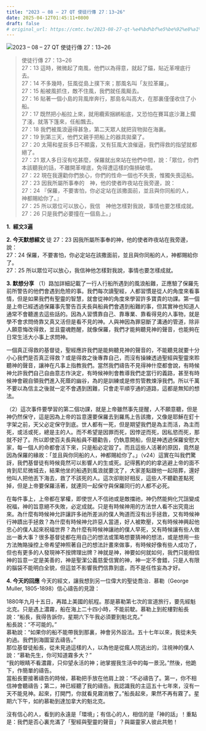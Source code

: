 ```yaml
---
title: "2023 – 08 – 27 QT 使徒行傳 27：13~26"
date: 2025-04-12T01:45:11+0800
draft: false
# original_url: https://cmtc.tw/2023-08-27-qt-%e4%bd%bf%e5%be%92%e8%a1%8c%e5%82%b3-27%ef%bc%9a1326
---
```


![2023 – 08 – 27 QT  使徒行傳 27：13\~26](/images/qt.jpg  "2023 – 08 – 27 QT  使徒行傳 27：13\~26")

> 使徒行傳 27：13\~26  
> 27：13 這時，微微起了南風，他們以為得意，就起了錨，貼近革哩底行去。  
> 27：14 不多幾時，狂風從島上撲下來；那風名叫「友拉革羅」。  
> 27：15 船被風抓住，敵不住風，我們就任風颳去。  
> 27：16 貼著一個小島的背風岸奔行，那島名叫高大，在那裏僅僅收住了小船。  
> 27：17 既然把小船拉上來，就用纜索捆綁船底，又恐怕在賽耳底沙灘上擱了淺，就落下篷來，任船飄去。  
> 27：18 我們被風浪逼得甚急，第二天眾人就把貨物拋在海裏。  
> 27：19 到第三天，他們又親手把船上的器具拋棄了。  
> 27：20 太陽和星辰多日不顯露，又有狂風大浪催逼，我們得救的指望就都絕了。  
> 27：21 眾人多日沒有吃甚麼，保羅就出來站在他們中間，說：「眾位，你們本該聽我的話，不離開革哩底，免得遭這樣的傷損破壞。  
> 27：22 現在我還勸你們放心，你們的性命一個也不失喪，惟獨失喪這船。  
> 27：23 因我所屬所事奉的　神，他的使者昨夜站在我旁邊，說：  
> 27：24 『保羅，不要害怕，你必定站在該撒面前，並且與你同船的人，　神都賜給你了。』  
> 27：25 所以眾位可以放心，我信　神他怎樣對我說，事情也要怎樣成就。  
> 27：26 只是我們必要撞在一個島上。」

**1.  經文3遍**

**2. 今天默想經文**
徒 27：23 因我所屬所事奉的神，他的使者昨夜站在我旁邊，說：  
27：24 保羅，不要害怕，你必定站在該撒面前，並且與你同船的人，神都賜給你了。  
27：25 所以眾位可以放心，我信神他怎樣對我說，事情也要怎樣成就。

**3. 默想分享**
（1）路加詳細記載了一行人行船所遇到的風浪船難，正應驗了保羅先前所警告的他們會遇到危險的事。我們每次讀聖經，人都習慣是從人的角度來看事情，但是如果我們有聖靈的智慧，就會從神的角度來學習許多寶貴的功課。第一個是上帝已經透過保羅事先警告百夫長與船員們會遇到船難的事，但其實神也知道人通常不會聽進去這些話的。因為人習慣靠自己、靠專業、靠看得見的人事物，就是學不會求問倚靠又真又活但是看不見的神。人與神因為罪惡斷了溝通的管道，除非人願意悔改得救，並且靈魂甦醒，就像保羅，我們才能夠聽見神的聲音，也能夠在日常生活大小事上求問神。

一個真正得救的基督徒，聖經應許我們是能夠聽見神的聲音的，不能聽見就要十分小心我們是否真正得救？或是得救之後專靠自己，而沒有操練透過聖經與聖靈來聆聽神的聲音，讓神在凡事上指教我們。當然我們禱告不見得神什麼都會說，有時候神允許我們自己自由意志作決定，有時候神則會教導我們走當行的義路，甚至有時候神會親自領我們進入死蔭的幽谷，為的是訓練或是修剪管教煉淨我們。所以千萬不要以為信主之後就一定不會遇到困難，只會走平順亨通的道路，這都是無知的想法。

（2）這次事件要學習的第二個功課，就是上帝雖然事先提醒，人不願意聽，但是神仍然保守，這是因為上帝的旨意還要保羅去到羅馬上告該撒，又像是耶穌在釘十字架之前，天父必定保守到底。世人都有一死，但是期望我們是為主而活，為主而死，或活或死，總是主的人。而不希望是因罪而死，因悖逆而死，因私慾而死，那就不好了。所以即使百夫長與船員不聽勸告，仍執意開船，但是神透過保羅安慰大家，每一個人的命都會活下來，只是船必定毀了。而且這些人活著的原因，竟然是因為保羅的緣故：「並且與你同船的人，神都賜給你了。」（v24）這實在叫我們驚訝，我們基督徒有時候竟然可以影響人的生或死。記得舊約的約拿逃避上帝的面不肯到尼尼微城去，結果他坐的船遇到風浪就要沈了，大家差點跟他一起陪葬，還好他叫人把他丟下海去，救了不該死的人。這次卻剛好相反，這些人不聽勸差點死掉，但是上帝要保羅活著，就連同一起保守與保羅同行的人都不必死。

在每件事上，上帝都在掌權，即使世人不信祂或是敵擋祂，神仍然能夠化咒詛變成祝福，神的旨意絕不失敗，必定成就。只是有時候神用的方法世人看不出究竟出來。為什麼有時候神允許讓許多祂所差派的僕人殉道而沒有出手拯救，又有時候神行神蹟出手拯救？為什麼有時候神允許惡人當道，好人被欺壓，又有時候神興起他忠心的僕人起來祝福世界？為什麼有時候神讓祂的僕人早死，又有時候讓有些人做出一番大事？很多基督徒都在用自己的想法或策略想要猜神的想法，或是想用一些方法賄賂操控上帝希望神照著自己的想法計畫來做事，有時候好像有些人成功了，但也有更多的人發現神不按牌理出牌？神就是神，神要如何就如何，我們只能相信神的旨意一定是美善的，神是聖潔公義慈愛信實的神，神一定不會錯，只是人有限的腦袋不能明白全貌，但這並不影響我們信靠到底，而不是任性妄為才好。

**4. 今天的回應**
今天的經文，讓我想到另一位偉大的聖徒喬治．慕勒（George Muller, 1805-1898）信心禱告的見證：

1880年九月十五日，再踏上美國的航程。那是慕勒第七次的宣道旅行，要先經魁北克。只是遇上濃霧，船在海上二十四小時，不能前駛。慕勒上到舵樓對船長說：“船長，我得告訴你，星期六下午我必須要到魁北克。”  
船長說：“不可能的。”  
慕勒說：“如果你的船不能帶我到那裏，神會另外設法。五十七年以來，我從未失約過。我們到海圖室去禱告。”  
那位基督徒船長，從未見過這樣的人，以為他是從瘋人院逃出的，注視神的僕人說：“慕勒先生，你可知道霧多大？”  
“我的眼睛不看濃霧，只仰望永活的神；祂掌握我生活中的每一景況。”然後，他跪下，作簡單的禱告。  
當船長要接著禱告的時候，慕勒把手放在他肩上說：“不必禱告了。第一，你不相信神會聽禱告；第二，神已經聽了我的禱告。我認識我的主這五十七年來，沒有一天不能見神。起來，打開門，你就看見霧消散了。”船長起來，果然不再有霧了。星期六下午，如約慕勒到達加拿大的魁北克。

沒有信心的人，看到的永遠是「環境」；有信心的人，相信的是「神的話」！重點是：我們是否心裏充滿了「聖經與聖靈的聲音」？與屬靈家人彼此共勉！
